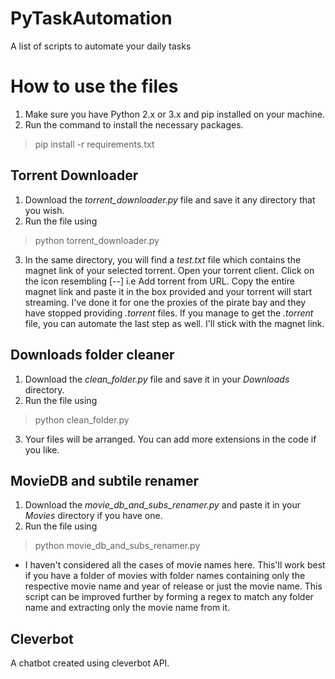 # PyTaskAutomation
A list of scripts to automate your daily tasks

# How to use the files
1. Make sure you have Python 2.x or 3.x and pip installed on your machine.
2. Run the command to install the necessary packages.
> pip install -r requirements.txt 

## Torrent Downloader
1. Download the *torrent_downloader.py* file and save it any directory that you wish.
2. Run the file using
> python torrent_downloader.py
3. In the same directory, you will find a *test.txt* file which contains the magnet link of your selected torrent. Open your torrent client. Click on the icon resembling [--] i.e Add torrent from URL.
   Copy the entire magnet link and paste it in the box provided and your torrent will start streaming. I've done it for one the proxies of the pirate bay and they have stopped providing *.torrent* files.
   If you manage to get the *.torrent* file, you can automate the last step as well. I'll stick with the magnet link.

## Downloads folder cleaner
1. Download the *clean_folder.py* file and save it in your *Downloads* directory.
2. Run the file using
> python clean_folder.py
3. Your files will be arranged. You can add more extensions in the code if you like.


## MovieDB and subtile renamer
1. Download the *movie_db_and_subs_renamer.py* and paste it in your *Movies* directory if you have one.
2. Run the file using 
> python movie_db_and_subs_renamer.py
  * I haven't considered all the cases of movie names here. This'll work best if you have a folder of movies with folder names containing only the respective movie name and year of release or just the movie name.
    This script can be improved further by forming a regex to match any folder name and extracting only the movie name from it.

## Cleverbot

A chatbot created using cleverbot API.
